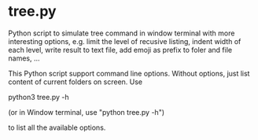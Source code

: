 # tree.py
Python script to simulate tree command in window terminal with more interesting options, e.g. limit the level of recusive listing, indent width of each level, write result to text file, add emoji as prefix to foler and file names, ...

This Python script support command line options. Without options, just list content of current folders on screen.
Use

python3 tree.py -h

(or in Window terminal, use "python tree.py -h")

to list all the available options.
